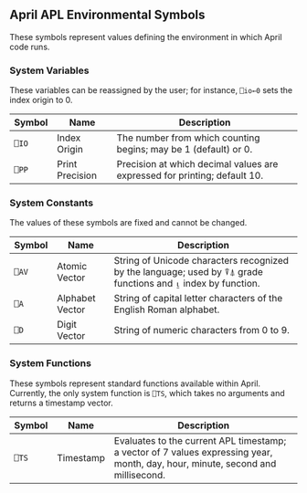 <!-- TITLE/ -->

## April APL Environmental Symbols

<!-- /TITLE -->

These symbols represent values defining the environment in which April code runs.

### System Variables

These variables can be reassigned by the user; for instance, `⎕io←0` sets the index origin to 0.

|Symbol|Name             |Description|
|------|-----------------|-----------|
|`⎕IO` |Index Origin     |The number from which counting begins; may be 1 (default) or 0.|
|`⎕PP` |Print Precision  |Precision at which decimal values are expressed for printing; default 10.|

### System Constants

The values of these symbols are fixed and cannot be changed.

|Symbol|Name             |Description|
|------|-----------------|-----------|
|`⎕AV` |Atomic Vector    |String of Unicode characters recognized by the language; used by ⍒⍋ grade functions and ⍸ index by function.|
|`⎕A`  |Alphabet Vector  |String of capital letter characters of the English Roman alphabet.|
|`⎕D`  |Digit Vector     |String of numeric characters from 0 to 9.|

### System Functions

These symbols represent standard functions available within April. Currently, the only system function is `⎕TS`, which takes no arguments and returns a timestamp vector.

|Symbol|Name             |Description|
|------|-----------------|-----------|
|`⎕TS` |Timestamp        |Evaluates to the current APL timestamp; a vector of 7 values expressing year, month, day, hour, minute, second and millisecond.|
